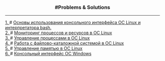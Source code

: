 <h3 align="center"> #Problems & Solutions </h3><hr>
  
  <div>
    <a href="https://github.com/fadyat/ITMO-PROBLEMS/tree/master/OS/III%20semester/Problems/OS_Lab1.pdf"> 1. </a> #
    <a href="https://github.com/fadyat/ITMO-PROBLEMS/tree/master/OS/III%20semester/Solutions/lab1/README.md"> 
    Основы использования консольного интерфейса ОС Linux и интерпретатора bash. </a>
  </div>
  
  <div>
    <a href="https://github.com/fadyat/ITMO-PROBLEMS/tree/master/OS/III%20semester/Problems/OS_Lab2.pdf"> 2. </a> #
    <a href="https://github.com/fadyat/ITMO-PROBLEMS/tree/master/OS/III%20semester/Solutions/lab2/README.md"> 
    Мониторинг процессов и ресурсов в ОС Linux </a>
  </div>
  
   <div>
    <a href="./Problems/OS_Lab3.pdf"> 3. </a> #
    <a href="./Solutions/lab3/README.md"> 
    Управление процессами в ОС Linux </a>
  </div>
  
   <div>
    <a href="./Problems/OS_Lab4.pdf"> 4. </a> #
    <a href="./Solutions/lab4/README.md"> 
    Работа с файлово-каталожной системой в OC Linux </a>
  </div>
  
   <div>
    <a href="./Problems/OS_Lab5.pdf"> 5. </a> #
    <a href="./Solutions/lab5/README.md"> 
    Управление памятью в ОС Linux </a>
  </div>
  
   <div>
    <a href="./Problems/OS_Lab6.pdf"> 6. </a> #
    <a href="./Solutions/lab6/README.md"> 
    Консольный интерфейс OC Windows </a>
  </div>
